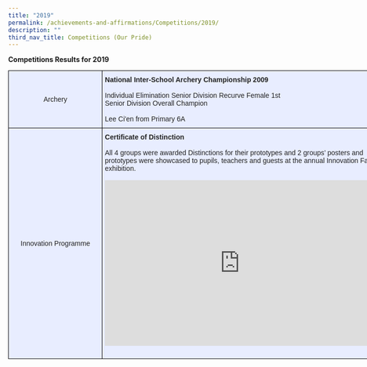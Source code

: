 ```yaml
---
title: "2019"
permalink: /achievements-and-affirmations/Competitions/2019/
description: ""
third_nav_title: Competitions (Our Pride)
---
```

**Competitions Results for 2019**

<style type="text/css">
.tg  {border-collapse:collapse;border-spacing:0;margin:0px auto;}
.tg td{border-color:black;border-style:solid;border-width:1px;font-family:Arial, sans-serif;font-size:14px;
  overflow:hidden;padding:10px 5px;word-break:normal;}
.tg th{border-color:black;border-style:solid;border-width:1px;font-family:Arial, sans-serif;font-size:14px;
  font-weight:normal;overflow:hidden;padding:10px 5px;word-break:normal;}
.tg .tg-22b2{background-color:#E8EDFF;color:#222;text-align:center;vertical-align:middle}
.tg .tg-lr6o{background-color:#E8EDFF;color:#222;text-align:left;vertical-align:middle}
</style>
<table style="undefined;table-layout: fixed; width: 796px" class="tg">
<colgroup>
<col style="width: 192px">
<col style="width: 604px">
</colgroup>
<tbody>
  <tr>
    <td class="tg-22b2"> Archery    </td>
    <td class="tg-lr6o"><span style="font-weight:bold">National Inter-School Archery Championship 2009</span><br><br>Individual Elimination Senior Division Recurve Female 1st<br>Senior Division Overall Champion<br><br>Lee Ci'en from Primary 6A</td>
  </tr>
  <tr>
    <td class="tg-22b2"> Innovation Programme</td>
    <td class="tg-lr6o"><span style="font-weight:bold">Certificate of Distinction</span><br><br>All 4 groups were awarded Distinctions for their prototypes and 2 groups’ posters and prototypes were showcased to pupils, teachers and guests at the annual Innovation Fair exhibition.<br><br><iframe allowfullscreen="true" height="338" width="550" frameborder="0" src="https://docs.google.com/presentation/d/e/2PACX-1vSUk47jVQkKBwz2weL6l1nd7cSOjiqT_SIeVFi6pNROwi2yNckvhgoQAzTMY0O1bHiuiUoaXAQaQjoD/embed?start=true&amp;loop=true&amp;delayms=3000"></iframe><br><br></td>
  </tr>
</tbody>
</table>